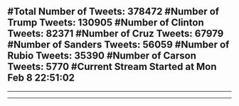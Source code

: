 #Total Number of Tweets: 378472 
#Number of Trump Tweets: 130905
#Number of Clinton Tweets: 82371
#Number of Cruz Tweets: 67979
#Number of Sanders Tweets: 56059
#Number of Rubio Tweets: 35390
#Number of Carson Tweets: 5770
#Current Stream Started at Mon Feb  8 22:51:02
---
---
---
